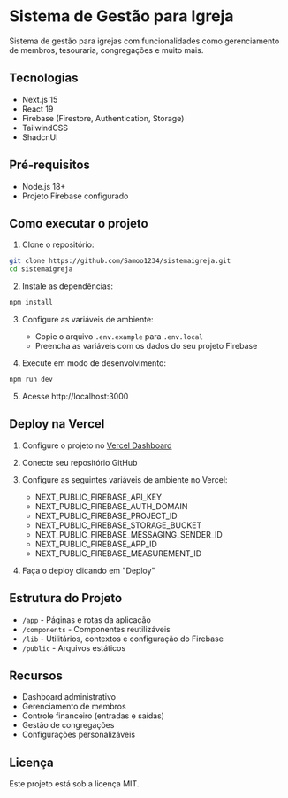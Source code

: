 # Sistema de Gestão para Igreja

Sistema de gestão para igrejas com funcionalidades como gerenciamento de membros, tesouraria, congregações e muito mais.

## Tecnologias

- Next.js 15
- React 19
- Firebase (Firestore, Authentication, Storage)
- TailwindCSS
- ShadcnUI

## Pré-requisitos

- Node.js 18+ 
- Projeto Firebase configurado

## Como executar o projeto

1. Clone o repositório:
```bash
git clone https://github.com/Samoo1234/sistemaigreja.git
cd sistemaigreja
```

2. Instale as dependências:
```bash
npm install
```

3. Configure as variáveis de ambiente:
   - Copie o arquivo `.env.example` para `.env.local`
   - Preencha as variáveis com os dados do seu projeto Firebase

4. Execute em modo de desenvolvimento:
```bash
npm run dev
```

5. Acesse http://localhost:3000

## Deploy na Vercel

1. Configure o projeto no [Vercel Dashboard](https://vercel.com/new)
2. Conecte seu repositório GitHub
3. Configure as seguintes variáveis de ambiente no Vercel:
   - NEXT_PUBLIC_FIREBASE_API_KEY
   - NEXT_PUBLIC_FIREBASE_AUTH_DOMAIN
   - NEXT_PUBLIC_FIREBASE_PROJECT_ID
   - NEXT_PUBLIC_FIREBASE_STORAGE_BUCKET
   - NEXT_PUBLIC_FIREBASE_MESSAGING_SENDER_ID
   - NEXT_PUBLIC_FIREBASE_APP_ID
   - NEXT_PUBLIC_FIREBASE_MEASUREMENT_ID

4. Faça o deploy clicando em "Deploy"

## Estrutura do Projeto

- `/app` - Páginas e rotas da aplicação
- `/components` - Componentes reutilizáveis
- `/lib` - Utilitários, contextos e configuração do Firebase
- `/public` - Arquivos estáticos

## Recursos

- Dashboard administrativo
- Gerenciamento de membros
- Controle financeiro (entradas e saídas)
- Gestão de congregações
- Configurações personalizáveis

## Licença

Este projeto está sob a licença MIT.
